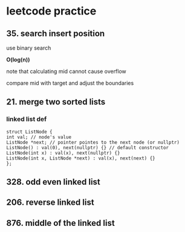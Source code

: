 # leetcode practice

## 35. search insert position

use binary search

**O(log(n))**

note that calculating mid cannot cause overflow

compare mid with target and adjust the boundaries

## 21. merge two sorted lists

### linked list def

    struct ListNode {
    int val; // node's value
    ListNode *next; // pointer pointes to the next node (or nullptr)
    ListNode() : val(0), next(nullptr) {} // default constructor
    ListNode(int x) : val(x), next(nullptr) {}
    ListNode(int x, ListNode *next) : val(x), next(next) {}
    };

### 


## 328. odd even linked list


## 206. reverse linked list


## 876. middle of the linked list